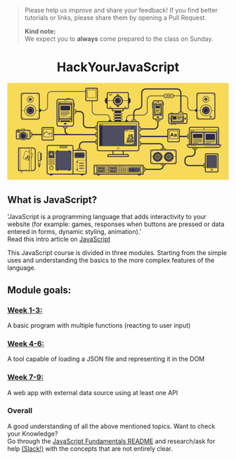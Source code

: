 > Please help us improve and share your feedback! If you find better tutorials or links, please share them by opening a Pull Request.   
> 
> **Kind note:**  
We expect you to **always** come prepared to the class on Sunday.
<h1 align='center'>
 HackYourJavaScript
</h1>   

<p align='center'>
<img src='JS.gif' width='600px'>  
</p>   

## What is JavaScript?   
'JavaScript is a programming language that adds interactivity to your website (for example: games, responses when buttons are pressed or data entered in forms, dynamic styling, animation).'   
Read this intro article on [JavaScript](https://developer.mozilla.org/en-US/docs/Learn/Getting_started_with_the_web/JavaScript_basics)

This JavaScript course is divided in three modules. Starting from the simple uses and understanding the basics to the more complex features of the language. 

## Module goals:

### [Week 1-3:](/JavaScript1)   
A basic program with multiple functions (reacting to user input)

### [Week 4-6:](/JavaScript2)
A tool capable of loading a JSON file and representing it in the DOM

### [Week 7-9:](/JavaScript3)
A web app with external data source using at least one API

### Overall
A good understanding of all the above mentioned topics. Want to check your Knowledge?    
Go through the [JavaScript Fundamentals README](/fundamentals) and research/ask for help [(Slack!)](https://hackyourfuture-cph.slack.com) with the concepts that are not entirely clear.






